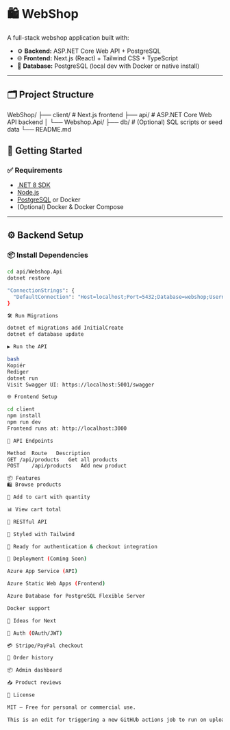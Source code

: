 # 🛍️ WebShop

A full-stack webshop application built with:

- ⚙️ **Backend:** ASP.NET Core Web API + PostgreSQL  
- 🌐 **Frontend:** Next.js (React) + Tailwind CSS + TypeScript  
- 🐘 **Database:** PostgreSQL (local dev with Docker or native install)

---

## 🗂️ Project Structure

WebShop/
├── client/ # Next.js frontend
├── api/ # ASP.NET Core Web API backend
│ └── Webshop.Api/
├── db/ # (Optional) SQL scripts or seed data
└── README.md

## 🚀 Getting Started

### ✅ Requirements

- [.NET 8 SDK](https://dotnet.microsoft.com/en-us/download)
- [Node.js](https://nodejs.org/)
- [PostgreSQL](https://www.postgresql.org/download/) or Docker
- (Optional) Docker & Docker Compose

---

## ⚙️ Backend Setup

### 📦 Install Dependencies

```bash
cd api/Webshop.Api
dotnet restore

"ConnectionStrings": {
  "DefaultConnection": "Host=localhost;Port=5432;Database=webshop;Username=postgres;Password=yourpassword"
}

🛠️ Run Migrations

dotnet ef migrations add InitialCreate
dotnet ef database update

▶️ Run the API

bash
Kopiér
Rediger
dotnet run
Visit Swagger UI: https://localhost:5001/swagger

🌐 Frontend Setup

cd client
npm install
npm run dev
Frontend runs at: http://localhost:3000

📡 API Endpoints

Method	Route	Description
GET	/api/products	Get all products
POST	/api/products	Add new product

📦 Features
🛍️ Browse products

🧺 Add to cart with quantity

📊 View cart total

📡 RESTful API

🎨 Styled with Tailwind

🔐 Ready for authentication & checkout integration

🚀 Deployment (Coming Soon)

Azure App Service (API)

Azure Static Web Apps (Frontend)

Azure Database for PostgreSQL Flexible Server

Docker support

🧠 Ideas for Next

🔐 Auth (OAuth/JWT)

💳 Stripe/PayPal checkout

🧾 Order history

📦 Admin dashboard

📥 Product reviews

📄 License

MIT — Free for personal or commercial use.

This is an edit for triggering a new GitHUb actions job to run on upload.